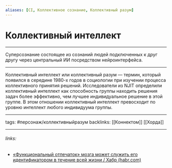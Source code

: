 ```yaml
---
aliases: [CI, Коллективное сознание, Коллективный разум]
---
```

# Коллективный интеллект
---
Суперсознание состоящее из сознаний людей подключенных к друг другу через центральный ИИ посредством нейроинтерфейса.

---
Коллективный интеллект или коллективный разум — термин, который появился в середине 1980-х годов в социологии при изучении процесса коллективного принятия решений. Исследователи из NJIT определили коллективный интеллект как способность группы находить решения задач более эффективно, чем лучшее индивидуальное решение в этой группе. В этом отношении коллективный интеллект превосходит по уровню интеллект любого индивидуума группы.

---
tags: #персонаж/коллективныйразум 
backlinks: [[Коннектом]] [[Хорда]]

---
###### links:
- [«Функциональный отпечаток» мозга может служить его идентификатором в течение всей жизни / Хабр (habr.com)](https://habr.com/ru/post/422021/)